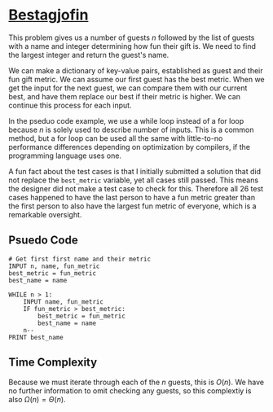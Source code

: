 # [Bestagjofin](https://open.kattis.com/problems/bestagjofin)

This problem gives us a number of guests $n$ followed by the list of guests with a name and integer determining how fun their gift is. We need to find the largest integer and return the guest's name.

We can make a dictionary of key-value pairs, established as guest and their fun gift metric. We can assume our first guest has the best metric. When we get the input for the next guest, we can compare them with our current best, and have them replace our best if their metric is higher. We can continue this process for each input.  

In the pseduo code example, we use a while loop instead of a for loop because $n$ is solely used to describe number of inputs. This is a common method, but a for loop can be used all the same with little-to-no performance differences depending on optimization by compilers, if the programming language uses one.

A fun fact about the test cases is that I initially submitted a solution that did not replace the `best_metric` variable, yet all cases still passed. This means the designer did not make a test case to check for this. Therefore all $26$ test cases happened to have the last person to have a fun metric greater than the first person to also have the largest fun metric of everyone, which is a remarkable oversight.

## Psuedo Code
```
# Get first first name and their metric
INPUT n, name, fun_metric
best_metric = fun_metric
best_name = name

WHILE n > 1:
    INPUT name, fun_metric
    IF fun_metric > best_metric:
        best_metric = fun_metric
        best_name = name
    n--
PRINT best_name
```

## Time Complexity
Because we must iterate through each of the $n$ guests, this is $O(n)$. We have no further information to omit checking any guests, so this complextiy is also $\Omega(n) = \Theta(n)$.
